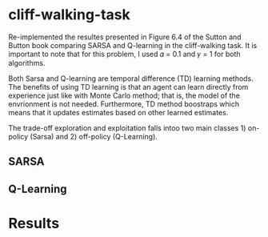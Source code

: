 # cliff-walking-task
Re-implemented the resultes presented in Figure 6.4 of the Sutton and Button book comparing SARSA and Q-learning in the cliff-walking task. It is important to note that for this problem, I used 𝛼 = 0.1 and 𝛾 = 1 for both algorithms.

Both Sarsa and Q-learning are temporal difference (TD) learning methods. The benefits of using TD learning is that an agent can learn directly from experience just like with Monte Carlo method; that is, the model of the envrionment is not needed. Furthermore, TD method boostraps which means that it updates estimates based on other learned estimates.

The trade-off exploration and exploitation falls intoo two main classes 1) on-policy (Sarsa) and 2) off-policy (Q-Learning). 

## SARSA


## Q-Learning


# Results
